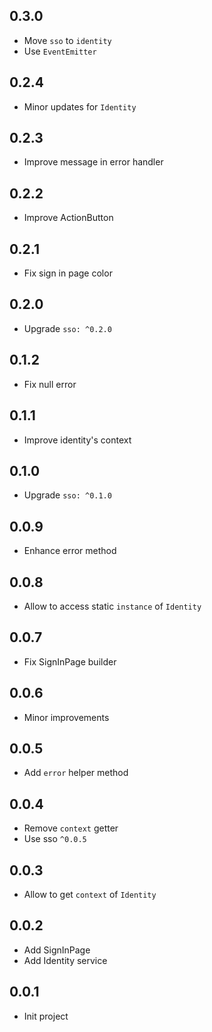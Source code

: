 ## 0.3.0

- Move `sso` to `identity`
- Use `EventEmitter`

## 0.2.4

- Minor updates for `Identity`

## 0.2.3

- Improve message in error handler

## 0.2.2

- Improve ActionButton

## 0.2.1

* Fix sign in page color

## 0.2.0

* Upgrade `sso: ^0.2.0`

## 0.1.2

* Fix null error

## 0.1.1

* Improve identity's context

## 0.1.0

* Upgrade `sso: ^0.1.0`

## 0.0.9

* Enhance error method

## 0.0.8

* Allow to access static `instance` of `Identity`

## 0.0.7

* Fix SignInPage builder

## 0.0.6

* Minor improvements

## 0.0.5

* Add `error` helper method

## 0.0.4

* Remove `context` getter
* Use sso `^0.0.5`

## 0.0.3

* Allow to get `context` of `Identity`

## 0.0.2

* Add SignInPage
* Add Identity service

## 0.0.1

* Init project
